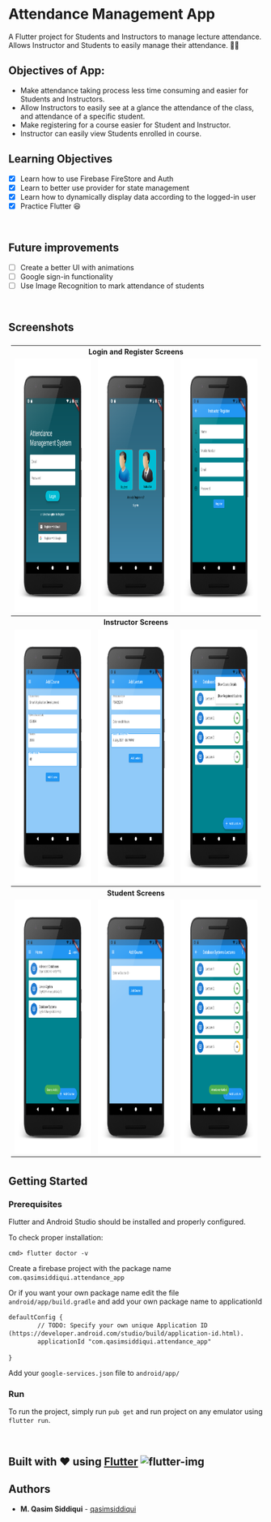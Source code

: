 # Attendance Management App

A Flutter project for Students and Instructors to manage lecture attendance. Allows Instructor and Students to easily manage their attendance. 👨‍🏫 
## Objectives of App:
 * Make attendance taking process less time consuming and easier for Students and Instructors.
 * Allow Instructors to easily see at a glance the attendance of the class, and attendance of a specific student.
 * Make registering for a course easier for Student and Instructor. 
 * Instructor can easily view Students enrolled in course. 

## Learning Objectives

- [x] Learn how to use Firebase FireStore and Auth
- [x] Learn to better use provider for state management
- [x] Learn how to dynamically display data according to the logged-in user
- [x] Practice Flutter :laughing:

&nbsp;
## Future improvements

- [ ] Create a better UI with animations
- [ ] Google sign-in functionality
- [ ] Use Image Recognition to mark attendance of students

&nbsp;
## Screenshots
<table style="padding:5px">
    <th colspan = "3">Login and Register Screens</th>
    <tr>
        <td><img src="./screenshots/1.png" alt="1" width = 280px height = 500px ></td>
        <td><img src="./screenshots/3.png" alt="2" width = 280px height = 500px></td>
        <td><img src="./screenshots/2.png" alt="3" width = 280px height = 500px></td>
    </tr>
    <th colspan = "3">Instructor Screens</th>
    <tr>
        <td><img src="./screenshots/4.png" alt="1" width = 280px height = 500px ></td>
        <td><img src="./screenshots/5.png" alt="2" width = 280px height = 500px></td>
        <td><img src="./screenshots/6.png" alt="3" width = 280px height = 500px></td>
    </tr>
    <th colspan = "3">Student Screens</th>
    <tr>
        <td><img src="./screenshots/7.png" alt="1" width = 280px height = 500px ></td>
        <td><img src="./screenshots/8.png" alt="2" width = 280px height = 500px></td>
        <td><img src="./screenshots/9.png" alt="3" width = 280px height = 500px></td>
    </tr>
</table>

## Getting Started
### Prerequisites

Flutter and Android Studio should be installed and properly configured. 

To check proper installation:

```
cmd> flutter doctor -v
```

Create a firebase project with the package name `com.qasimsiddiqui.attendance_app`

Or if you want your own package name edit the file `android/app/build.gradle` and add your own package name to applicationId 
```
defaultConfig {
        // TODO: Specify your own unique Application ID (https://developer.android.com/studio/build/application-id.html).
        applicationId "com.qasimsiddiqui.attendance_app"

}
```

Add your `google-services.json` file to `android/app/`
### Run

To run the project, simply run `pub get` and run project on any emulator using `flutter run`.

&nbsp;
## Built with ❤ using [Flutter](http://www.flutter.dev) <img src="https://www.vectorlogo.zone/logos/flutterio/flutterio-icon.svg" alt="flutter-img" width="25" height="25"/>

## Authors
* **M. Qasim Siddiqui** - [qasimsiddiqui](https://github.com/qasimsiddiqui)
